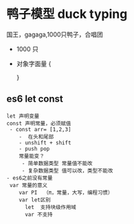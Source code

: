 # 鸭子模型 duck typing
  国王，gagaga,1000只鸭子，合唱团
  - 1000 只
  - 对象字面量
    {
      


    }
  

  ## es6 let const
    let 声明变量
    const 声明常量，必须赋值
     - const arr= [1,2,3]
        -  在头和尾部 
        - unshift + shift
        - push pop
        常量能变？
         - 简单数据类型 常量值不能改
         - 复杂数据类型 值可以改，类型不能改
    - es6之前没有常量
     var 常量的意义
        var PI  （π，常量，大写，编程习惯）
        var let区别
          let  支持块级作用域
          var 不支持
          